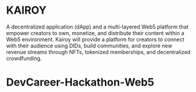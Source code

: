 # KAIROY

A decentralized application (dApp) and a multi-layered Web5 platform that empower creators to own, monetize, and distribute their content within a Web5 environment. Kairoy will provide a platform for creators to connect with their audience using DIDs, build communities, and explore new revenue streams through NFTs, tokenized memberships, and decentralized crowdfunding.


# DevCareer-Hackathon-Web5
